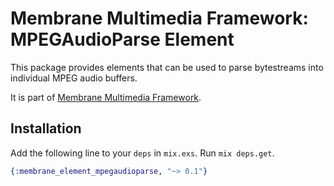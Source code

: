# Membrane Multimedia Framework: MPEGAudioParse Element

This package provides elements that can be used to parse bytestreams into
individual MPEG audio buffers.

It is part of [Membrane Multimedia Framework](https://membraneframework.org).

## Installation

Add the following line to your `deps` in `mix.exs`.  Run `mix deps.get`.

```elixir
{:membrane_element_mpegaudioparse, "~> 0.1"}
```